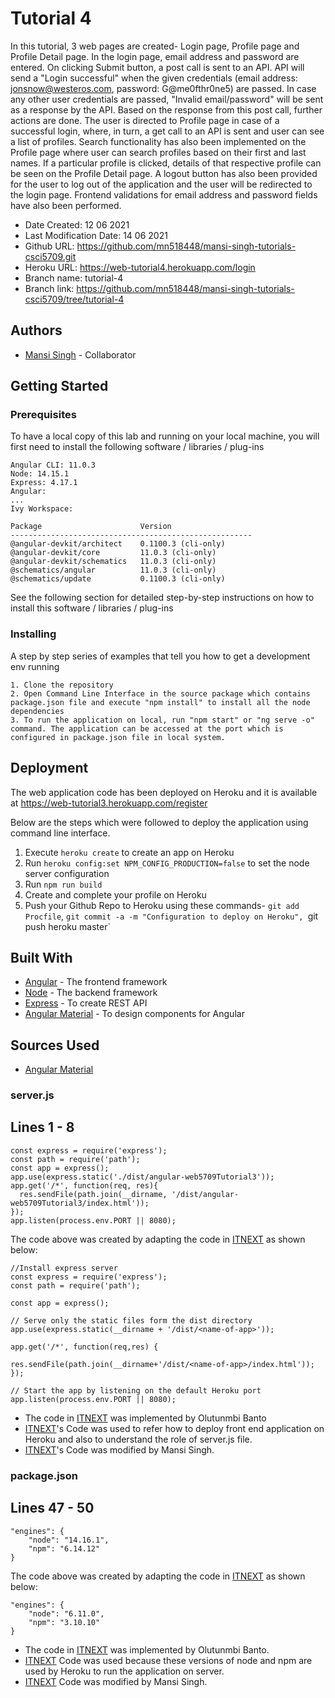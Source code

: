 # Tutorial 4
In this tutorial, 3 web pages are created- Login page, Profile page and Profile Detail page. In the login page, email address and password are entered. On clicking Submit button, a post call is sent to an API. API will send a "Login successful" when the given credentials (email address: jonsnow@westeros.com, password: G@me0fthr0ne5) are passed. In case any other user credentials are passed, "Invalid email/password" will be sent as a response by the API. Based on the response from this post call, further actions are done. The user is directed to Profile page in case of a successful login, where, in turn, a get call to an API is sent and user can see a list of profiles. Search functionality has also been implemented on the Profile page where user can search profiles based on their first and last names. If a particular profile is clicked, details of that respective profile can be seen on the Profile Detail page. A logout button has also been provided for the user to log out of the application and the user will be redirected to the login page. Frontend validations for email address and password fields have also been performed.

* Date Created: 12 06 2021
* Last Modification Date: 14 06 2021
* Github URL: https://github.com/mn518448/mansi-singh-tutorials-csci5709.git
* Heroku URL: https://web-tutorial4.herokuapp.com/login
* Branch name: tutorial-4
* Branch link: https://github.com/mn518448/mansi-singh-tutorials-csci5709/tree/tutorial-4

## Authors

* [Mansi Singh](mn518448@dal.ca) - Collaborator

## Getting Started

### Prerequisites

To have a local copy of this lab and running on your local machine, you will first need to install the following software / libraries / plug-ins

```
Angular CLI: 11.0.3
Node: 14.15.1
Express: 4.17.1
Angular: 
...
Ivy Workspace:

Package                      Version
------------------------------------------------------
@angular-devkit/architect    0.1100.3 (cli-only)
@angular-devkit/core         11.0.3 (cli-only)
@angular-devkit/schematics   11.0.3 (cli-only)
@schematics/angular          11.0.3 (cli-only)
@schematics/update           0.1100.3 (cli-only)
```

See the following section for detailed step-by-step instructions on how to install this software / libraries / plug-ins

### Installing

A step by step series of examples that tell you how to get a development env running

```
1. Clone the repository
2. Open Command Line Interface in the source package which contains package.json file and execute "npm install" to install all the node dependencies
3. To run the application on local, run "npm start" or "ng serve -o" command. The application can be accessed at the port which is configured in package.json file in local system.
``` 

## Deployment

The web application code has been deployed on Heroku and it is available at https://web-tutorial3.herokuapp.com/register

Below are the steps which were followed to deploy the application using command line interface.

1. Execute `heroku create` to create an app on Heroku
2. Run `heroku config:set NPM_CONFIG_PRODUCTION=false` to set the node server configuration
3. Run `npm run build`
4. Create and complete your profile on Heroku
5. Push your Github Repo to Heroku using these commands- `git add Procfile`, `git commit -a -m "Configuration to deploy on Heroku", `git push heroku master`

## Built With

* [Angular](https://angular.io/guide/setup-local) - The frontend framework
* [Node](https://nodejs.org/en/) - The backend framework 
* [Express](https://www.npmjs.com/package/express) - To create REST API
* [Angular Material](https://material.angular.io/) - To design components for Angular

## Sources Used
* [Angular Material](https://material.angular.io/)


### server.js

Lines 1 - 8
---------------

```
const express = require('express');
const path = require('path');
const app = express();
app.use(express.static('./dist/angular-web5709Tutorial3'));
app.get('/*', function(req, res){
  res.sendFile(path.join(__dirname, '/dist/angular-web5709Tutorial3/index.html'));
});
app.listen(process.env.PORT || 8080);
```	

The code above was created by adapting the code in [ITNEXT](https://itnext.io/how-to-deploy-angular-application-to-heroku-1d56e09c5147) as shown below: 

```
//Install express server
const express = require('express');
const path = require('path');

const app = express();

// Serve only the static files form the dist directory
app.use(express.static(__dirname + '/dist/<name-of-app>'));

app.get('/*', function(req,res) {
    
res.sendFile(path.join(__dirname+'/dist/<name-of-app>/index.html'));
});

// Start the app by listening on the default Heroku port
app.listen(process.env.PORT || 8080);
```

- The code in [ITNEXT](https://itnext.io/how-to-deploy-angular-application-to-heroku-1d56e09c5147) was implemented by Olutunmbi Banto
- [ITNEXT](https://itnext.io/how-to-deploy-angular-application-to-heroku-1d56e09c5147)'s Code was used to refer how to deploy front end application on Heroku and also to understand the role of server.js file.
- [ITNEXT](https://itnext.io/how-to-deploy-angular-application-to-heroku-1d56e09c5147)'s Code was modified by Mansi Singh.


### package.json

Lines 47 - 50
---------------

```
"engines": {
    "node": "14.16.1",
    "npm": "6.14.12"
}
```

The code above was created by adapting the code in [ITNEXT](https://itnext.io/how-to-deploy-angular-application-to-heroku-1d56e09c5147) as shown below: 

```
"engines": {
    "node": "6.11.0",
    "npm": "3.10.10"
}
```

- The code in [ITNEXT](https://itnext.io/how-to-deploy-angular-application-to-heroku-1d56e09c5147) was implemented by Olutunmbi Banto.
- [ITNEXT](https://itnext.io/how-to-deploy-angular-application-to-heroku-1d56e09c5147) Code was used because these versions of node and npm are used by Heroku to run the application on server.
- [ITNEXT](https://itnext.io/how-to-deploy-angular-application-to-heroku-1d56e09c5147) Code was modified by Mansi Singh.
